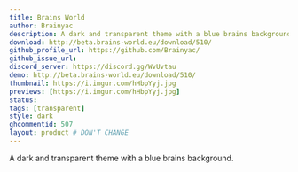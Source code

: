 ```yaml
---
title: Brains World
author: Brainyac
description: A dark and transparent theme with a blue brains background.
download: http://beta.brains-world.eu/download/510/
github_profile_url: https://github.com/Brainyac/
github_issue_url:
discord_server: https://discord.gg/WvUvtau
demo: http://beta.brains-world.eu/download/510/
thumbnail: https://i.imgur.com/hHbpYyj.jpg
previews: [https://i.imgur.com/hHbpYyj.jpg]
status:
tags: [transparent]
style: dark
ghcommentid: 507
layout: product # DON'T CHANGE
---
```

A dark and transparent theme with a blue brains background.